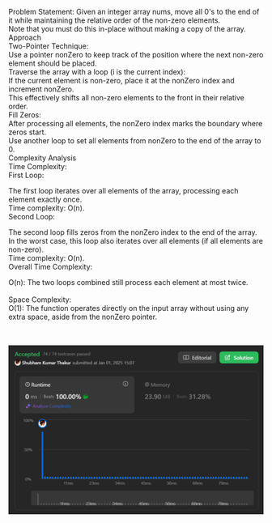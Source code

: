 Problem Statement:
Given an integer array nums, move all 0's to the end of it while maintaining the relative order of the non-zero elements.
</br>
Note that you must do this in-place without making a copy of the array.
</br>
Approach</br>
Two-Pointer Technique:</br>
Use a pointer nonZero to keep track of the position where the next non-zero element should be placed.</br>
Traverse the array with a loop (i is the current index):</br>
If the current element is non-zero, place it at the nonZero index and increment nonZero.</br>
This effectively shifts all non-zero elements to the front in their relative order.</br>
Fill Zeros:</br>
After processing all elements, the nonZero index marks the boundary where zeros start.</br>
Use another loop to set all elements from nonZero to the end of the array to 0.</br>
Complexity Analysis</br>
Time Complexity:</br>
First Loop:</br>

The first loop iterates over all elements of the array, processing each element exactly once.</br>
Time complexity: O(n).</br>
Second Loop:</br>

The second loop fills zeros from the nonZero index to the end of the array.</br>
In the worst case, this loop also iterates over all elements (if all elements are non-zero).</br>
Time complexity: O(n).</br>
Overall Time Complexity:</br>

O(n): The two loops combined still process each element at most twice.</br></br>
Space Complexity:</br>
O(1): The function operates directly on the input array without using any extra space, aside from the nonZero pointer.</br></br>
</br>

![alt text](<Screenshot 2025-01-01 150750.png>)